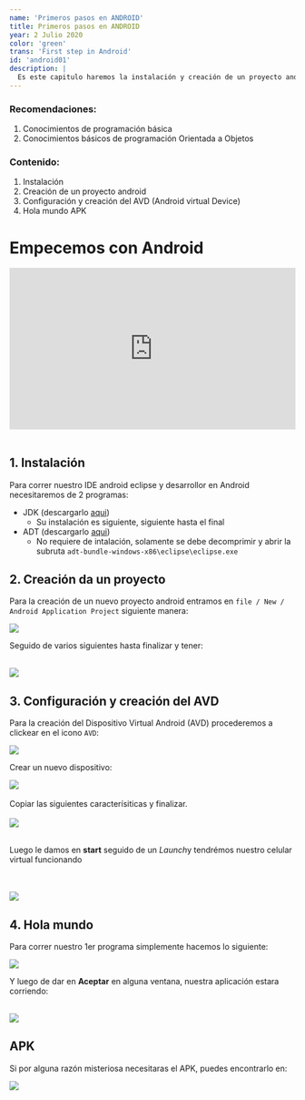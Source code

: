 ```yaml
---
name: 'Primeros pasos en ANDROID'
title: Primeros pasos en ANDROID
year: 2 Julio 2020
color: 'green'
trans: 'First step in Android'
id: 'android01'
description: |
  Es este capitulo haremos la instalación y creación de un proyecto android básico
---
```


### Recomendaciones:
1. Conocimientos de programación básica
2. Conocimientos básicos de programación Orientada a Objetos

### Contenido:
1. Instalación
2. Creación de un proyecto android
3. Configuración  y creación del AVD (Android virtual Device)
4. Hola mundo
APK

# Empecemos con Android

<div style="position: relative;
    padding-bottom: 56.25%;
    height: 0;
    overflow: hidden;">

<iframe width="560" height="315" style="position: absolute;
    top:0;
    left: 0;
    width: 100%;
    height: 100%;" src="https://www.youtube.com/embed/eQy7raP_-Mk" frameborder="0" allow="accelerometer; autoplay; encrypted-media; gyroscope; picture-in-picture" allowfullscreen></iframe>
</div>

<br>

## 1. Instalación
Para correr nuestro IDE android eclipse y desarrollor en Android necesitaremos de 2 programas:
- JDK (descargarlo [aqui](https://mega.nz/file/sYMClaaZ#0tQ6VxvHXeHHhjchZVDWrmj5k2D8QcwLyyAGbmMHaI4))
	- Su instalación es siguiente, siguiente hasta el final
- ADT (descargarlo [aqui](https://mega.nz/file/9Y9SGKZb#j6rzDj7jrGHEC289vdaDPj4bR3ro90Xo91IZ-prLsvA))
	- No requiere de intalación, solamente se debe decomprimir y abrir la subruta `adt-bundle-windows-x86\eclipse\eclipse.exe`

## 2. Creación da un proyecto
Para la creación de un nuevo proyecto android entramos en `file / New / Android Application Project` siguiente manera:

<img style="max-width:100%" src="https://github.com/doneber/POO/blob/master/Resources/android/clase01/newProject/crearProyecto0.png?raw=true"/>
<br>


Seguido de varios siguientes hasta finalizar y tener:
<!-- 
<img style="max-width:100%" src=""/> -->

<br>

<img style="max-width:100%" src="https://github.com/doneber/POO/blob/master/Resources/android/clase01/newProject/crearProyecto6.JPG?raw=true"/>
<br>


## 3. Configuración  y creación del AVD

Para la creación del Dispositivo Virtual Android (AVD) procederemos a clickear en el icono `AVD`:

<img style="max-width:100%" src="https://github.com/doneber/POO/blob/master/Resources/android/clase01/avd/avd0.jpg?raw=true"/>

<br>

Crear un nuevo dispositivo:

<img style="max-width:100%" src="https://github.com/doneber/POO/blob/master/Resources/android/clase01/avd/avd1.jpg?raw=true"/>


<br>
<br>
Copiar las siguientes caracterísiticas y finalizar.
<br>
<br>



<img style="max-width:100%" src="https://github.com/doneber/POO/blob/master/Resources/android/clase01/avd/avd2.jpg?raw=true"/>
<br>
<br>


Luego le damos en **start** seguido de un *Launch*y tendrémos nuestro celular virtual funcionando


<br>
<br>

<img style="max-width:100%" src="https://github.com/doneber/POO/blob/master/Resources/android/clase01/avd/avd7.jpg?raw=true"/>

<br>

## 4. Hola mundo
Para correr nuestro 1er programa simplemente hacemos lo siguiente:

<img style="max-width:100%" src="https://github.com/doneber/POO/blob/master/Resources/android/clase01/run0.jpg?raw=true"/>
<br>



Y luego de dar en **Aceptar** en alguna ventana, nuestra aplicación estara corriendo:


<br>


<img style="max-width:100%" src="https://github.com/doneber/POO/blob/master/Resources/android/clase01/run2.JPG?raw=true"/>

<br>


## APK

Si por alguna razón misteriosa necesitaras el APK, puedes encontrarlo en:


<img style="max-width:100%" src="https://github.com/doneber/POO/blob/master/Resources/android/clase01/elAPK.JPG?raw=true"/>

